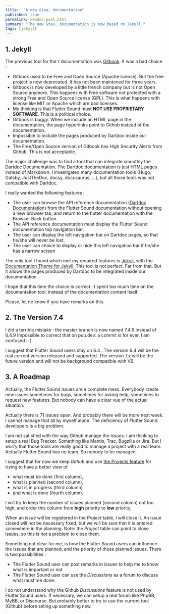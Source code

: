 ```yaml
---
title:  "A new &tau; documentation"
published: true
permalink: newdoc-post.html
summary: "The new &tau; documentation is now based on Jekyll."
tags: [jekyll]
---
```


## 1. Jekyll

The previous tool for the &tau; documentation was [Gitbook](https://www.gitbook.com/).
It was a bad choice :
- Gitbook used to be Free and Open Source (Apache license). But the free project is now deprecated. It has not been maintened for three years.
- Gitbook is now developed by a little french company but is not Open Source anymore. This happens with Free software not protected with a strong Free and Open Source license (GPL). This is what happens with license like MIT or Apache which are bad licenses.
- My thinking is that Flutter Sound must **NOT USE PROPRIETARY SOFTWARE**. This is a political choice.
- Gitbook is buggy. When we include an HTML page in the documentation, the page hyperlinks point to Github instead of the documentation.
- Impossible to include the pages produced by Dartdoc inside our documentation.
- The Free/Open Source version of Gitbook has High Security Alerts from Github. This is not acceptable.

The major challenge was to find a tool that can integrate smoothly the Dartdoc Documentation. The Dartdoc documentation is just HTML pages instead of Markdown.
I investigated many documentation tools (Hugo, Gatsby, JustTheDoc, docsy, docusaurus, ...), but all those tools was not compatible with Dartdoc.

I really wanted the following features :
- The user can browse the API reference documentation ([Dartdoc Documentation](dartdoc.html)) from the Flutter Sound documentation without opening a new browser tab, and return to the flutter documentation with the Browser Back button.
- The API reference documentation must display the Flutter Sound documentation top navigation bar.
- The user can display the left navigation bar on Dartdoc pages, so that he/she will never be lost.
- The user can choice to display or hide this left navigation bar if he/she has a narrow screen

The only tool I found which met my required features is [Jekyll](https://jekyllrb.com/), with the [Documentation Theme for Jekyll](https://idratherbewriting.com/documentation-theme-jekyll/index.html).
This tool is not perfect. Far from that. But it allows the pages produced by Dartdoc to be integrated inside our documentation.

I hope that this time the choice is correct : I spent too much time on the documentation tool, instead of the documentation content itself.

Please, let ne know if you have remarks on this.


## 2. The Version 7.4

I did a terrible mistake : the master branch is now named 7.4.9 instead of 6.4.9 Impossible to correct that on pub.dev: a commit is for ever. I am confused :-( .

I suggest that Flutter Sound users stay on 6.4 .  The version 6.4 will be the real current version released and supported.
The version 7.x  will be the future version and will not be background compatible with V6.


## 3. A Roadmap

Actually, the Flutter Sound issues are a complete mess.
Everybody create new issues sometimes for bugs, sometimes for asking help, sometimes to request new features.
But nobody can have a clear vue of the actual situation.

Actually there is 71 issues open. And probably there will be more next week. I cannot manage that all by myself alone.
The deficiency of Flutter Sound developers is a big problem.

I am not satisfied with the way Github manage the _issues_. I am thinking to setup a real Bug Tracker.
Something like Mantis, Trac, Bugzilla or Jira. But I worry that those tools are really good to manage
a project with a real team. Actually Flutter Sound has no team. So nobody to be managed.

I suggest that for now we keep _Github_ and use [the Projects feature](https://github.com/dooboolab/flutter_sound/projects/3) for trying
to have a better view of
- what must be done (first column),
- what is planned (second column),
- what is in progress (third column)
- and what is done (fourth column).

I will try to keep the number of issues planned (second column) not too high, and order this column from **high** priority to **low** priority.

When an issue will be registered in the _Project_ table, I will close it.
An issue closed will not be necessary fixed, but we will be sure that it is entered somewhere in the planning.
Note: the _Project_ table can point to close issues, so this is not a problem to close them.

Something not clear for me, is how the Flutter Sound users can influence the issues that are planned, and the priority of those planned issues.
There is two possibilities :
- The Flutter Sound user can post remarks in issues to help me to know what is important or not
- The Flutter Sound user can use the _Discussions_ as a forum to discuss what must me done.

I do not understand why the Github _Discussions_ feature is not used by Flutter Sound users.
If necessary, we can setup a real forum like PhpBB, MyBB, or Discourse. But probably better to try to use the current tool (Github) before seting up something new.

